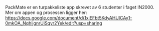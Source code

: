 PackMate er en turpakkeliste app skrevet av 6 studenter i faget IN2000. Mer om appen og prosessen ligger her: https://docs.google.com/document/d/1xiEFbt5KdyAHUICAy1-0mkOA_NqhijgnrUiSqvr2Yek/edit?usp=sharing
